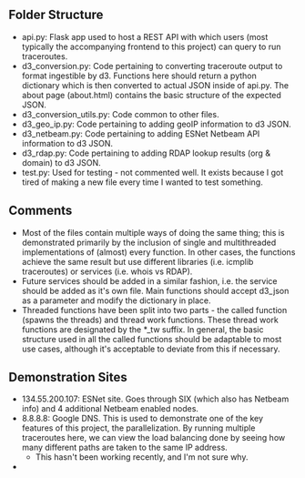 ## Folder Structure

- api.py: Flask app used to host a REST API with which users (most typically the accompanying frontend to this project) can query to run traceroutes.
- d3_conversion.py: Code pertaining to converting traceroute output to format ingestible by d3. Functions here should return a python dictionary which is then converted to actual JSON inside of api.py. The about page (about.html) contains the basic structure of the expected JSON. 
- d3_conversion_utils.py: Code common to other files. 
- d3_geo_ip.py: Code pertaining to adding geoIP information to d3 JSON. 
- d3_netbeam.py: Code pertaining to adding ESNet Netbeam API information to d3 JSON. 
- d3_rdap.py: Code pertaining to adding RDAP lookup results (org & domain) to d3 JSON.
- test.py: Used for testing - not commented well. It exists because I got tired of making a new file every time I wanted to test something.

## Comments

- Most of the files contain multiple ways of doing the same thing; this is demonstrated primarily by the inclusion of single and multithreaded implementations of (almost) every function. In other cases, the functions achieve the same result but use different libraries (i.e. icmplib traceroutes) or services (i.e. whois vs RDAP). 
- Future services should be added in a similar fashion, i.e. the service should be added as it's own file. Main functions should accept d3_json as a parameter and modify the dictionary in place.
- Threaded functions have been split into two parts - the called function (spawns the threads) and thread work functions. These thread work functions are designated by the *_tw suffix. In general, the basic structure used in all the called functions should be adaptable to most use cases, although it's acceptable to deviate from this if necessary.

## Demonstration Sites


- 134.55.200.107: ESNet site. Goes through SIX (which also has Netbeam info) and 4 additional Netbeam enabled nodes. 
- 8.8.8.8: Google DNS. This is used to demonstrate one of the key features of this project, the parallelization. By running multiple traceroutes here, we can view the load balancing done by seeing how many different paths are taken to the same IP address.
    - This hasn't been working recently, and I'm not sure why.
- 
